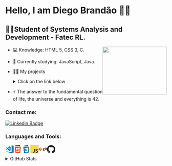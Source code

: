 # Hello, I am Diego Brandão 🐱‍👤



## 👨‍🎓Student of Systems Analysis and Development - Fatec RL.

<img align="right" src="https://media.giphy.com/media/lJNoBCvQYp7nq/giphy.gif" width="200" height="150" />



- 💻 Knowledge: HTML 5, CSS 3, C.

- 🌱 Currently studying: JavaScript, Java.  

- 👨‍💻 My projects <details> <summary> Click on the link below </summary> 🛠<a href="https://github.com/DSB88?tab=repositories">  <B> Link </B> </a> </details>

- ⚡ The answer to the fundamental question of life, the universe and everything is 42.




### Contact me:

  [![Linkedin Badge](https://img.shields.io/badge/-LinkedIn-blue?style=flat-square&logo=Linkedin&logoColor=white&link=https://www.linkedin.com/in/diego-brandão-7b72b5202/)](https://www.linkedin.com/in/diego-brandão-7b72b5202/)



### Languages and Tools:

<img align="left" alt="Visual Studio Code" width="26px" src="https://raw.githubusercontent.com/github/explore/80688e429a7d4ef2fca1e82350fe8e3517d3494d/topics/visual-studio-code/visual-studio-code.png" />
<img align="left" alt="HTML5" width="26px" src="https://raw.githubusercontent.com/github/explore/80688e429a7d4ef2fca1e82350fe8e3517d3494d/topics/html/html.png" />
<img align="left" alt="CSS3" width="26px" src="https://raw.githubusercontent.com/github/explore/80688e429a7d4ef2fca1e82350fe8e3517d3494d/topics/css/css.png" />
<img align="left" alt="JavaScript" width="26px" src="https://raw.githubusercontent.com/github/explore/80688e429a7d4ef2fca1e82350fe8e3517d3494d/topics/javascript/javascript.png" />
<img align="left" alt="Git" width="26px" src="https://raw.githubusercontent.com/github/explore/80688e429a7d4ef2fca1e82350fe8e3517d3494d/topics/git/git.png" />
<img align="left" alt="GitHub" width="26px" src="https://raw.githubusercontent.com/github/explore/78df643247d429f6cc873026c0622819ad797942/topics/github/github.png" />


<br />
<br />



<details>
  <summary>GitHub Stats</summary>

![Diego Brandão github stats](https://github-readme-stats.vercel.app/api?username=dsb88&show_icons=true&theme=midnight-purple)

</details>





[linkedin]: https://linkedin.com/in/diego-brandão-7b72b5202/
